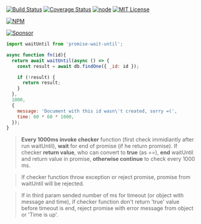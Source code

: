 [![Build Status](https://img.shields.io/travis/CheerlessCloud/promise-wait-until.svg?style=flat-square)]()
[![Coverage Status](https://img.shields.io/coveralls/CheerlessCloud/promise-wait-until.svg?style=flat-square)]()
[![node](https://img.shields.io/node/v/promise-wait-until.svg?style=flat-square)]()
[![MIT License](https://img.shields.io/npm/l/promise-wait-until.svg?style=flat-square)]()

[![NPM](https://nodei.co/npm/@cheerlesscloud/promise-wait-until.png?downloads=true&downloadRank=true&stars=true)](https://nodei.co/npm/@cheerlesscloud/promise-wait-until/)

[![Sponsor](https://app.codesponsor.io/embed/jkPpzosXxwDBBaBNpoqWKCXd/CheerlessCloud/promise-wait-until.svg)](https://app.codesponsor.io/link/jkPpzosXxwDBBaBNpoqWKCXd/CheerlessCloud/promise-wait-until)

```javascript
import waitUntil from 'promise-wait-until';

async function fn(id){
  return await waitUntil(async () => {
    const result = await db.findOne({ _id: id });

    if (!result) {
      return result;
    }
  },
  1000,
  {
    message: 'Document with this id wasn\'t created, sorry =(',
    time: 60 * 60 * 1000,
  });
}

```

> **Every 1000ms invoke checker** function (first check immidiantly after run waitUntil), **wait** for end of promise (if he return promise). If checker **return value**, who can convert to **true** (as ==), **end** waitUntil and return value in promise, **otherwise continue** to check every 1000 ms.

> If checker function throw exception or reject promise, promise from waitUntil will be rejected.

> If in third param sended number of ms for timeout (or object with message and time), if checker function don't return 'true' value before timeout is end, reject promise with error message from object or 'Time is up'.
